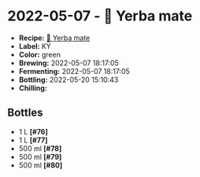 # 2022-05-07 - 🌱 Yerba mate

* **Recipe:** [🌱 Yerba mate](../../recipes/mate.md)
* **Label:** KY
* **Color:** green
* **Brewing:** 2022-05-07 18:17:05
* **Fermenting:** 2022-05-07 18:17:05
* **Bottling:** 2022-05-20 15:10:43
* **Chilling:**

## Bottles

* 1 L **[#76]**
* 1 L **[#77]**
* 500 ml **[#78]**
* 500 ml **[#79]**
* 500 ml **[#80]**
